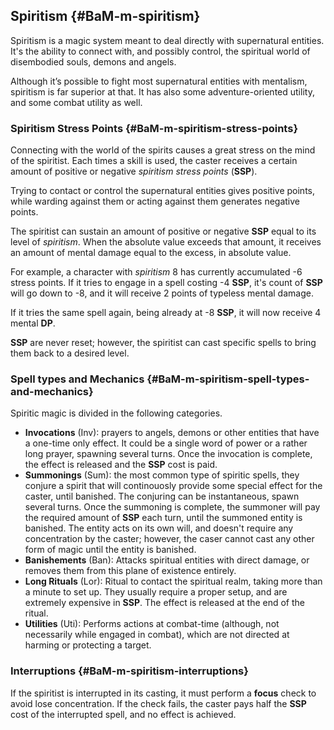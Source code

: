 ## Spiritism {#BaM-m-spiritism}

Spiritism is a magic system meant to deal directly with
supernatural entities. It's the ability to connect with, 
and possibly control, the spiritual world of disembodied
souls, demons and angels.

Although it’s possible to fight most supernatural
entities with mentalism, spiritism is far superior at that. It has also some
adventure-oriented utility, and some combat utility as well.
 
### Spiritism Stress Points {#BaM-m-spiritism-stress-points}
 
Connecting with the world of the spirits causes a great stress on the mind of
the spiritist. Each times a skill is used, the caster receives a certain amount
of positive or negative _spiritism stress points_ (**SSP**). 

Trying to contact or control the supernatural entities gives positive points, 
while warding against them or acting against them generates negative points.

The spiritist can sustain an amount of positive or negative **SSP** equal to 
its level of _spiritism_. When the absolute value exceeds that amount, it receives
an amount of mental damage equal to the excess, in absolute value.

For example, a character with _spiritism_ 8 has currently accumulated -6 stress points. 
If it tries to engage in a spell costing -4 **SSP**, it's count of **SSP** will go 
down to -8, and it will receive 2 points of typeless mental damage. 

If it tries the same spell again, being already at -8 **SSP**, it will now receive 4
mental **DP**.

**SSP** are never reset; however, the spiritist can cast specific spells to bring them 
back to a desired level.

### Spell types and Mechanics {#BaM-m-spiritism-spell-types-and-mechanics}

Spiritic magic is divided in the following categories.

* **Invocations** (Inv): prayers to angels, demons or other entities that have a one-time only
effect. It could be a single word of power or a rather long prayer, spawning several turns.
Once the invocation is complete, the effect is released and the **SSP** cost is paid.
* **Summonings** (Sum): the most common type of spiritic spells, they conjure a spirit that will
continouosly provide some special effect for the caster, until banished. The conjuring can be
instantaneous, spawn several turns. Once the summoning is complete, the summoner will pay the
required amount of **SSP** each turn, until the summoned entity is banished. The entity acts
on its own will, and doesn't require any concentration by the caster; however, the caser cannot
cast any other form of magic until the entity is banished.
* **Banishements** (Ban): Attacks spiritual entities with direct damage, or removes them from this
plane of existence entirely.
* **Long Rituals** (Lor): Ritual to contact the spiritual realm, taking more than a minute to set up.
They usually require a proper setup, and are extremely expensive in **SSP**. The effect is released at
the end of the ritual.
* **Utilities** (Uti): Performs actions at combat-time (although, not necessarily
while engaged in combat), which are not directed at harming or protecting a target.


### Interruptions {#BaM-m-spiritism-interruptions}

If the spiritist is interrupted in its casting, it must perform a **focus** check to avoid lose concentration.
If the check fails, the caster pays half the **SSP** cost of the interrupted spell, and no effect is achieved.

